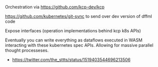 Orchestration via https://github.com/kcp-dev/kcp

https://github.com/kubernetes/git-sync to send over dev version of dffml code

Expose interfaces (operation implementations behind kcp k8s APIs)

Eventually you can write everything as dataflows executed in WASM interacting with these kubernetes spec APIs. Allowing for massive parallel thought processeses.

- https://twitter.com/the_sttts/status/1519403544696213506